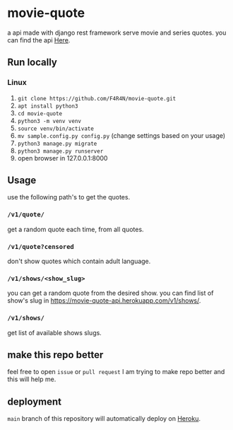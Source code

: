 # movie-quote

a api made with django rest framework serve movie and series quotes. you can find the api [Here](https://movie-quote-api.herokuapp.com).

## Run locally

### Linux

1. `git clone https://github.com/F4R4N/movie-quote.git`
2. `apt install python3`
3. `cd movie-quote`
4. `python3 -m venv venv`
5. `source venv/bin/activate`
6. `mv sample.config.py config.py` (change settings based on your usage)
7. `python3 manage.py migrate`
8. `python3 manage.py runserver`
9. open browser in 127.0.0.1:8000

## Usage

use the following path's to get the quotes.

### `/v1/quote/`

get a random quote each time, from all quotes.

### `/v1/quote?censored`

don't show quotes which contain adult language.

### `/v1/shows/<show_slug>`

you can get a random quote from the desired show. you can find list of show's slug in <https://movie-quote-api.herokuapp.com/v1/shows/>.

### `/v1/shows/`

get list of available shows slugs.

## make this repo better

feel free to open `issue` or `pull request` I am trying to make repo better and this will help me.

## deployment

`main` branch of this repository will automatically deploy on [Heroku](https://www.heroku.com).
